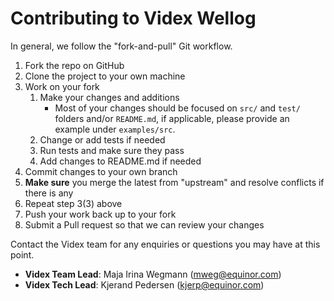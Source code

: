 # Contributing to Videx Wellog

In general, we follow the "fork-and-pull" Git workflow.

1. Fork the repo on GitHub
2. Clone the project to your own machine
3. Work on your fork
    1. Make your changes and additions
        - Most of your changes should be focused on `src/` and `test/` folders and/or `README.md`, if applicable, please provide an example under `examples/src`.
    2. Change or add tests if needed
    3. Run tests and make sure they pass
    4. Add changes to README.md if needed
4. Commit changes to your own branch
5. **Make sure** you merge the latest from "upstream" and resolve conflicts if there is any
6. Repeat step 3(3) above
7. Push your work back up to your fork
8. Submit a Pull request so that we can review your changes


Contact the Videx team for any enquiries or questions you may have at this point.

* **Videx Team Lead**: Maja Irina Wegmann (mweg@equinor.com)
* **Videx Tech Lead**: Kjerand Pedersen (kjerp@equinor.com)

